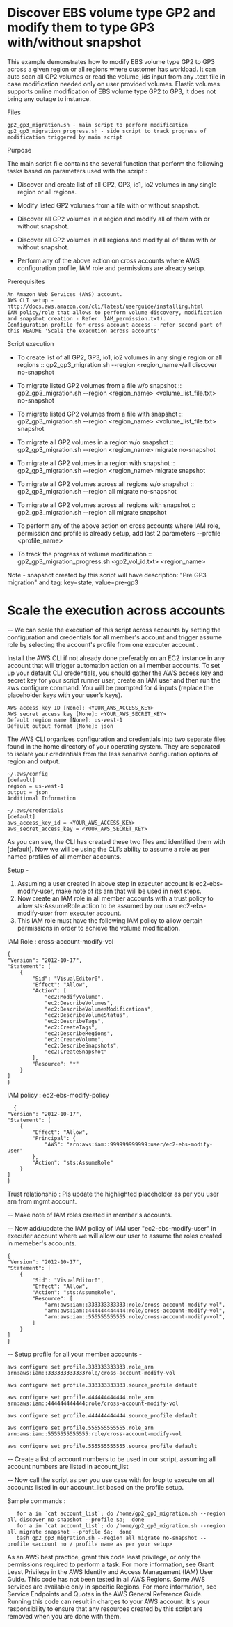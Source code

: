 # Discover EBS volume type GP2 and modify them to type GP3 with/without snapshot

This example demonstrates how to modify EBS volume type GP2 to GP3 across a given region or all regions where customer has workload. It can auto scan all GP2 volumes or read the volume_ids input from any .text file in case modification needed only on user provided volumes.
Elastic volumes supports online modification of EBS volume type GP2 to GP3, it does not bring any outage to instance. 

Files

    gp2_gp3_migration.sh - main script to perform modification
    gp2_gp3_migration_progress.sh - side script to track progress of modification triggered by main script
   

Purpose

The main script file contains the several function that perform the following tasks based on parameters used with the script :

   - Discover and create list of all GP2, GP3, io1, io2 volumes in any single region or all regions.

   - Modify listed GP2 volumes from a file with or without snapshot.

   - Discover all GP2 volumes in a region and modify all of them with or without snapshot.

   - Discover all GP2 volumes in all regions and modify all of them with or without snapshot.

   - Perform any of the above action on cross accounts where AWS configuration profile, IAM role and permissions are already setup.

Prerequisites

    An Amazon Web Services (AWS) account.
    AWS CLI setup - http://docs.aws.amazon.com/cli/latest/userguide/installing.html 
    IAM policy/role that allows to perform volume discovery, modification and snapshot creation - Refer: IAM_permission.txt).
    Configuration profile for cross account access - refer second part of this README 'Scale the execution across accounts'


Script execution

- To create list of all GP2, GP3, io1, io2 volumes in any single region or all regions ::  gp2_gp3_migration.sh --region <region_name>/all discover no-snapshot

- To migrate listed GP2 volumes from a file w/o snapshot ::  gp2_gp3_migration.sh --region <region_name> <volume_list_file.txt> no-snapshot

- To migrate listed GP2 volumes from a file with snapshot ::  gp2_gp3_migration.sh --region <region_name> <volume_list_file.txt> snapshot

- To migrate all GP2 volumes in a region w/o snapshot ::  gp2_gp3_migration.sh --region <region_name> migrate no-snapshot

- To migrate all GP2 volumes in a region with snapshot ::  gp2_gp3_migration.sh --region <region_name> migrate snapshot

- To migrate all GP2 volumes across all regions w/o snapshot ::  gp2_gp3_migration.sh --region all migrate no-snapshot

- To migrate all GP2 volumes across all regions with snapshot ::  gp2_gp3_migration.sh --region all migrate snapshot

- To perform any of the above action on cross accounts where IAM role, permission and profile is already setup, add last 2 parameters --profile <profile_name>

- To track the progress of volume modification :: gp2_gp3_migration_progress.sh <gp2_vol_id.txt> <region_name>

Note - snapshot created by this script will have description: "Pre GP3 migration" and tag: key=state, value=pre-gp3


# Scale the execution across accounts 

-- We can scale the execution of this script across accounts by setting the configuration and credentials for all member's account and trigger assume role by selecting the account's profile from one executer account .
 

Install the AWS CLI if not already done preferably on an EC2 instance in any account that will trigger automation action on all member accounts. To set up your default CLI credentials, you should gather the AWS access key and secret key for your script runner user, create an IAM user and then run the aws configure command. You will be prompted for 4 inputs (replace the placeholder keys with your user’s keys).


    AWS access key ID [None]: <YOUR_AWS_ACCESS_KEY>
    AWS secret access key [None]: <YOUR_AWS_SECRET_KEY>
    Default region name [None]: us-west-1
    Default output format [None]: json

The AWS CLI organizes configuration and credentials into two separate files found in the home directory of your operating system. They are separated to isolate your credentials from the less sensitive configuration options of region and output.

    ~/.aws/config
    [default]
    region = us-west-1
    output = json
    Additional Information

    ~/.aws/credentials
    [default]
    aws_access_key_id = <YOUR_AWS_ACCESS_KEY>
    aws_secret_access_key = <YOUR_AWS_SECRET_KEY>

As you can see, the CLI has created these two files and identified them with [default]. Now we will be using the CLI’s ability to assume a role as per named profiles of all member accounts. 

Setup -

1. Assuming a user created in above step in executer account is  ec2-ebs-modify-user, make note of its arn that will be used in next steps.
2. Now create an IAM role in all member accounts with a trust policy to allow  sts:AssumeRole action to be assumed by our user ec2-ebs-modify-user from executer account. 
3. This IAM role must have the following IAM policy to allow certain permissions in order to achieve the volume modification. 

IAM Role : cross-account-modify-vol

    {
    "Version": "2012-10-17",
    "Statement": [
        {
            "Sid": "VisualEditor0",
            "Effect": "Allow",
            "Action": [
                "ec2:ModifyVolume",
                "ec2:DescribeVolumes",
                "ec2:DescribeVolumesModifications",
                "ec2:DescribeVolumeStatus",
                "ec2:DescribeTags",
                "ec2:CreateTags",
                "ec2:DescribeRegions",
                "ec2:CreateVolume",
                "ec2:DescribeSnapshots",
                "ec2:CreateSnapshot"
            ],
            "Resource": "*"
        }
    ]
    }


IAM policy : ec2-ebs-modify-policy

      {
    "Version": "2012-10-17",
    "Statement": [
        {
            "Effect": "Allow",
            "Principal": {
                "AWS": "arn:aws:iam::999999999999:user/ec2-ebs-modify-user"
            },
            "Action": "sts:AssumeRole"
        }
    ]
    }
Trust relationship : Pls update the highlighted placeholder as per you user arn from mgmt account.

-- Make note of IAM roles created in member's accounts.

-- Now add/update the IAM policy of IAM user "ec2-ebs-modify-user" in executer account where we will allow our user to assume the roles created in memeber's accounts.

    {
    "Version": "2012-10-17",
    "Statement": [
        {
            "Sid": "VisualEditor0",
            "Effect": "Allow",
            "Action": "sts:AssumeRole",
            "Resource": [
                "arn:aws:iam::333333333333:role/cross-account-modify-vol",
                "arn:aws:iam::444444444444:role/cross-account-modify-vol",
                "arn:aws:iam::555555555555:role/cross-account-modify-vol",
            ]
        }
    ]
    }

-- Setup profile for all your member accounts -

    aws configure set profile.333333333333.role_arn arn:aws:iam::333333333333role/cross-account-modify-vol

    aws configure set profile.333333333333.source_profile default

    aws configure set profile.444444444444.role_arn arn:aws:iam::444444444444:role/cross-account-modify-vol

    aws configure set profile.444444444444.source_profile default

    aws configure set profile.555555555555.role_arn arn:aws:iam::5555555555555:role/cross-account-modify-vol

    aws configure set profile.555555555555.source_profile default

--  Create a list of account numbers to be used in our script, assuming all account numbers are listed in account_list
    
--  Now call the script as per you use case with for loop to execute on all accounts listed in our account_list based on the profile setup.

Sample commands :

       for a in `cat account_list`; do /home/gp2_gp3_migration.sh --region all discover no-snapshot --profile $a;  done 
       for a in `cat account_list`; do /home/gp2_gp3_migration.sh --region all migrate snapshot --profile $a;  done 
       bash gp2_gp3_migration.sh --region all migrate no-snapshot --profile <account no / profile name as per your setup>
     


As an AWS best practice, grant this code least privilege, or only the permissions required to perform a task. For more information, see Grant Least Privilege in the AWS Identity and Access Management (IAM) User Guide.
    This code has not been tested in all AWS Regions. Some AWS services are available only in specific Regions. For more information, see Service Endpoints and Quotas in the AWS General Reference Guide.
    Running this code can result in charges to your AWS account. It's your responsibility to ensure that any resources created by this script are removed when you are done with them.
